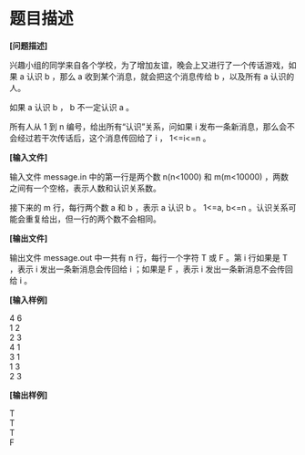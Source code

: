 # 题目描述


<p>
<strong>[问题描述] </strong> 
</p>
<p>
兴趣小组的同学来自各个学校，为了增加友谊，晚会上又进行了一个传话游戏，如果 a 认识 b ，那么 a 收到某个消息，就会把这个消息传给 b ，以及所有 a 认识的人。
</p>
<p>
如果 a 认识 b ， b 不一定认识 a 。
</p>
<p>
所有人从 1 到 n 编号，给出所有“认识”关系，问如果 i 发布一条新消息，那么会不会经过若干次传话后，这个消息传回给了 i ， 1&lt;=i&lt;=n 。
</p>
<p>
<strong>[输入文件] </strong> 
</p>
<p>
输入文件 message.in 中的第一行是两个数 n(n&lt;1000) 和 m(m&lt;10000) ，两数之间有一个空格，表示人数和认识关系数。
</p>
<p>
接下来的 m 行，每行两个数 a 和 b ，表示 a 认识 b 。 1&lt;=a, b&lt;=n 。认识关系可能会重复给出，但一行的两个数不会相同。
</p>
<p>
<strong>[输出文件] </strong> 
</p>
<p>
输出文件 message.out 中一共有 n 行，每行一个字符 T 或 F 。第 i 行如果是 T ，表示 i 发出一条新消息会传回给 i ；如果是 F ，表示 i 发出一条新消息不会传回给 i 。
</p>
<p>
<strong>[输入样例] </strong> 
</p>
<p>
4 6<br/>
1 2 <br/>
2 3 <br/>
4 1 <br/>
3 1 <br/>
1 3 <br/>
2 3
</p>
<p>
<strong>[输出样例] </strong> 
</p>
<p>
T <br/>
T <br/>
T <br/>
F
</p>
